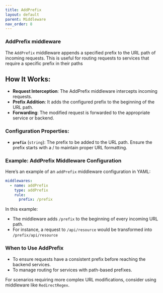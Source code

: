 ```yaml
---
title: AddPrefix
layout: default
parent: Middleware
nav_order: 8
---
```



### AddPrefix middleware

The `AddPrefix` middleware appends a specified prefix to the URL path of incoming requests. This is useful for routing requests to services that require a specific prefix in their paths
## How It Works:
- **Request Interception**: The AddPrefix middleware intercepts incoming requests.
- **Prefix Addition**: It adds the configured prefix to the beginning of the URL path.
- **Forwarding**: The modified request is forwarded to the appropriate service or backend.
### Configuration Properties:
- **`prefix`** (`string`): The prefix to be added to the URL path. Ensure the prefix starts with a / to maintain proper URL formatting.

### Example: AddPrefix Middleware Configuration

Here’s an example of an `addPrefix` middleware configuration in YAML:

```yaml
middlewares:
  - name: addPrefix
    type: addPrefix
    rule:
      prefix: /prefix
```
In this example:

- The middleware adds `/prefix` to the beginning of every incoming URL path.
- For instance, a request to `/api/resource` would be transformed into `/prefix/api/resource`

### When to Use AddPrefix
- To ensure requests have a consistent prefix before reaching the backend services.
- To manage routing for services with path-based prefixes.

For scenarios requiring more complex URL modifications, consider using middleware like `RedirectRegex`.